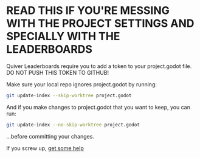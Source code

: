 # READ THIS IF YOU'RE MESSING WITH THE PROJECT SETTINGS AND SPECIALLY WITH THE LEADERBOARDS

Quiver Leaderboards require you to add a token to your project.godot file. DO NOT PUSH THIS TOKEN TO GITHUB!

Make sure your local repo ignores project.godot by running:

```bash
git update-index --skip-worktree project.godot
```

And if you make changes to project.godot that you want to keep, you can run:

```bash
git update-index --no-skip-worktree project.godot
```

...before committing your changes.

If you screw up, [get some help](https://docs.github.com/en/authentication/keeping-your-account-and-data-secure/removing-sensitive-data-from-a-repository)
